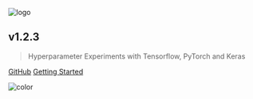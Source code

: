 ![logo](_media/talos_logo_bg.png)

## v1.2.3

> Hyperparameter Experiments with Tensorflow, PyTorch and Keras

[GitHub](https://github.com/autonomio/talos/)
[Getting Started](https://autonomio.github.io/talos/#/README?id=quick-start)

![color](#f0f0f0)
